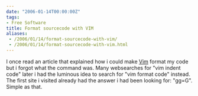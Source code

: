```yaml
---
date: "2006-01-14T00:00:00Z"
tags:
- Free Software
title: Format sourcecode with VIM
aliases:
 - /2006/01/14/format-sourcecode-with-vim/
 - /2006/01/14/format-sourcecode-with-vim.html
---
```

I once read an article that explained how i could make [Vim](http://www.vim.org) format my code but i forgot what the command was. Many websearches for "vim indent code" later i had the luminous idea to search for "vim format code" instead. The first site i visited already had the answer i had been looking for: "gg=G". Simple as that.
